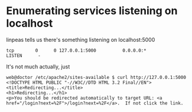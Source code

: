# Enumerating services listening on localhost

linpeas tells us there's something listening on localhost:5000

```shell
tcp        0      0 127.0.0.1:5000          0.0.0.0:*               LISTEN      -                   
```

It's not much actually, just



```shell
web@doctor /etc/apache2/sites-available $ curl http://127.0.0.1:5000
<!DOCTYPE HTML PUBLIC "-//W3C//DTD HTML 3.2 Final//EN">
<title>Redirecting...</title>
<h1>Redirecting...</h1>
<p>You should be redirected automatically to target URL: <a href="/login?next=%2F">/login?next=%2F</a>.  If not click the link.
```

